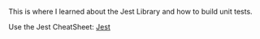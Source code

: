 This is where I learned about the Jest Library and how to build unit tests.

Use the Jest CheatSheet: 
[Jest](https://github.com/sapegin/jest-cheat-sheet)